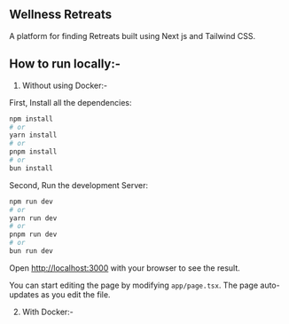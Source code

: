 ## Wellness Retreats

A platform for finding Retreats built using Next js and Tailwind CSS.

## How to run locally:-

1. Without using Docker:-

First, Install all the dependencies:

```bash
npm install
# or
yarn install
# or
pnpm install
# or
bun install
```

Second, Run the development Server:

```bash
npm run dev
# or
yarn run dev
# or
pnpm run dev
# or
bun run dev
```

Open [http://localhost:3000](http://localhost:3000) with your browser to see the result.

You can start editing the page by modifying `app/page.tsx`. The page auto-updates as you edit the file.

2. With Docker:-
